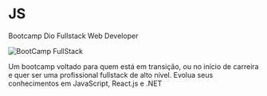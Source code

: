 # JS

Bootcamp Dio Fullstack Web Developer 

![BootCamp FullStack](https://web.dio.me/track/impulso-fullstack-web-developer)

Um bootcamp voltado para quem está em transição, ou no início de carreira e quer ser uma profissional fullstack de alto nível. Evolua seus conhecimentos em JavaScript, React.js e .NET
